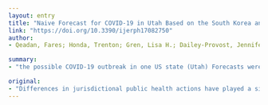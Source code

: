 ```yaml
---
layout: entry
title: "Naive Forecast for COVID-19 in Utah Based on the South Korea and Italy Models-the Fluctuation between Two Extremes"
link: "https://doi.org/10.3390/ijerph17082750"
author:
- Qeadan, Fares; Honda, Trenton; Gren, Lisa H.; Dailey-Provost, Jennifer; Benson, L. Scott; VanDerslice, James A.; Porucznik, Christina A.; Waters, A. Blake; Lacey, Steven; Shoaf, Kimberley

summary:
- "the possible COVID-19 outbreak in one US state (Utah) Forecasts were created by aligning the start of the pandemic in Utah with that in South Korea and Italy. Applying the South Korea model, the epidemic peak in Utah is 169 cases/day, with epidemic resolution by the end of May. New cases are forecast to exceed 200/day by mid-April, with the potential for 250 new cases a day at the outbreak peak."

original:
- "Differences in jurisdictional public health actions have played a significant role in the relative success of local communities in combating and containing the COVID-19 pandemic. We forecast the possible COVID-19 outbreak in one US state (Utah) by applying empirical data from South Korea and Italy, two countries that implemented disparate public health actions. Forecasts were created by aligning the start of the pandemic in Utah with that in South Korea and Italy, getting a short-run forecast based on actual daily rates of spread, and long-run forecast by employing a log-logistic model with four parameters. Applying the South Korea model, the epidemic peak in Utah is 169 cases/day, with epidemic resolution by the end of May. Applying the Italy model, new cases are forecast to exceed 200/day by mid-April, with the potential for 250 new cases a day at the epidemic peak, with the epidemic continuing through the end of August. We identify a 3-month variation in the likely length of the pandemic, a 1.5-fold difference in the number of daily infections at outbreak peak, and a 3-fold difference in the expected cumulative cases when applying the experience of two developed countries in handling this virus to the Utah context."
---
```


